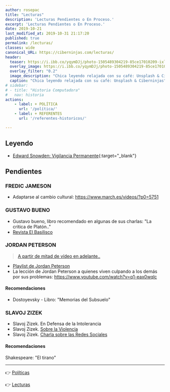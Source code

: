 ```yaml
---
author: rosepac
title: "Lecturas"
description: 'Lecturas Pendientes o En Proceso.'
excerpt: 'Lecturas Pendientes o En Proceso.'
date: 2019-10-21
last_modified_at: 2019-10-31 21:17:20
published: true
permalink: /lecturas/
classes: wide
canonical_URL: https://ciberninjas.com/lecturas/
header:
  teaser: https://i.ibb.co/yqymDJj/photo-1505489304219-85ce17010209-ixlib-rb-1-2.jpg
  overlay_image: https://i.ibb.co/yqymDJj/photo-1505489304219-85ce17010209-ixlib-rb-1-2.jpg
  overlay_filter: "0.2"
  image_description: "Chica leyendo relajada con su café: Unsplash & Ciberninjas"
  caption: "Chica leyendo relajada con su café: Unsplash & Ciberninjas"
# sidebar:
# - title: "Historia Computadora"
#   nav: historia
actions:
    - label: + POLÍTICA
      url: '/política/'
    - label: + REFERENTES
      url: '/referentes-historicos/'

---
```


## Leyendo

* [Edward Snowden: Vigilancia Permanente](https://ciberninjas.com/catalogo/vigilancia-permanente/){:target="_blank"}

## Pendientes

### FREDIC JAMESON

* Adaptarse al cambio cultural: https://www.march.es/videos/?p0=5751

### GUSTAVO BUENO
* Gustavo bueno, libro recomendado en algunas de sus charlas: "La critica de Platón.."
* [Revista El Basilisco](http://fgbueno.es/edi/bas.htm)

### JORDAN PETERSON

> [A partir de mitad de vídeo en adelante..](https://www.youtube.com/watch?v=TYb93T0xUgE)

* [Playlist de Jordan Peterson](https://www.youtube.com/playlist?list=PLCyyzy8bBXIIxSStG47c9NoT7gYSoBw44)
* La lección de Jordan Peterson a quienes viven culpando a los demás por sus problemas: https://www.youtube.com/watch?v=q1-eax0wqlc

#### Recomendaciones

* Dostoyevsky - Libro: "Memorias del Subsuelo"

### SLAVOJ ZIZEK

* Slavoj Zizek. En Defensa de la Intolerancia
* Slavoj Zizek. [Sobre la Violencia](http://mastor.cl/blog/wp-content/uploads/2017/05/ZIZEK-Slavo-Sobre-la-violencia.pdf)
* Slavoj Zizek. [Charla sobre las Redes Sociales](https://www.youtube.com/watch?v=7hzSqdG3V1Q)

#### Recomendaciones

Shakespeare: "El tirano"

---

👉 [Políticas](/política/)

👉 [Lecturas](/lecturas/)
